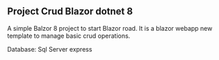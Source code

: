 ## Project Crud Blazor dotnet 8

A simple Balzor 8 project to start Blazor road.
It is a blazor webapp new template to manage basic crud operations.

Database: Sql Server express
